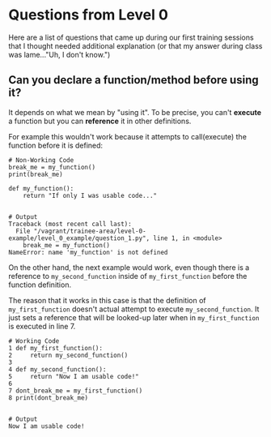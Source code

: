 # Questions from Level 0
Here are a list of questions that came up during our first training sessions that I thought needed additional explanation (or that my answer during class was lame..."Uh, I don't know.")

## Can you declare a function/method before using it?
It depends on what we mean by "using it".  To be precise, you can't **execute** a function but you can **reference** it in other definitions.

For example this wouldn't work because it attempts to call(execute) the function before it is defined:

```
# Non-Working Code
break_me = my_function()
print(break_me)

def my_function():
	return "If only I was usable code..."
	

# Output
Traceback (most recent call last):
  File "/vagrant/trainee-area/level-0-example/level_0_example/question_1.py", line 1, in <module>
    break_me = my_function()
NameError: name 'my_function' is not defined

```

On the other hand, the next example would work, even though there is a reference to `my_second_function` inside of `my_first_function` before the function definition.  

The reason that it works in this case is that the definition of `my_first_function` doesn't actual attempt to execute `my_second_function`.  It just sets a reference that will be looked-up later when in `my_first_function` is executed in line 7.

```
# Working Code
1 def my_first_function():
2     return my_second_function()
3
4 def my_second_function():
5     return "Now I am usable code!"
6	
7 dont_break_me = my_first_function()
8 print(dont_break_me)


# Output
Now I am usable code!

```